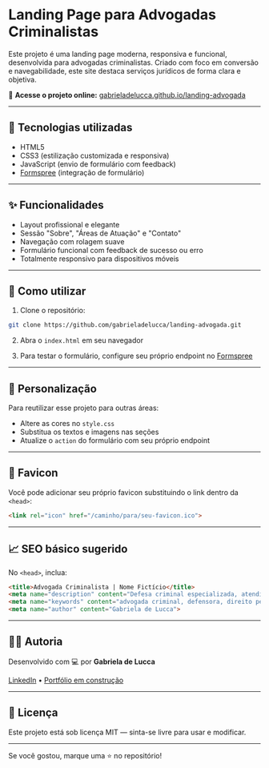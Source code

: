 # Landing Page para Advogadas Criminalistas

Este projeto é uma landing page moderna, responsiva e funcional, desenvolvida para advogadas criminalistas. Criado com foco em conversão e navegabilidade, este site destaca serviços jurídicos de forma clara e objetiva.


🔗 **Acesse o projeto online:** [gabrieladelucca.github.io/landing-advogada](https://gabrieladelucca.github.io/landing-advogada)

---

## 🚀 Tecnologias utilizadas

- HTML5
- CSS3 (estilização customizada e responsiva)
- JavaScript (envio de formulário com feedback)
- [Formspree](https://formspree.io) (integração de formulário)

---

## ✨ Funcionalidades

- Layout profissional e elegante
- Sessão "Sobre", "Áreas de Atuação" e "Contato"
- Navegação com rolagem suave
- Formulário funcional com feedback de sucesso ou erro
- Totalmente responsivo para dispositivos móveis

---

## 🧩 Como utilizar

1. Clone o repositório:

```bash
git clone https://github.com/gabrieladelucca/landing-advogada.git
```

2. Abra o `index.html` em seu navegador

3. Para testar o formulário, configure seu próprio endpoint no [Formspree](https://formspree.io)

---

## 🧠 Personalização

Para reutilizar esse projeto para outras áreas:

- Altere as cores no `style.css`
- Substitua os textos e imagens nas seções
- Atualize o `action` do formulário com seu próprio endpoint

---

## 📌 Favicon

Você pode adicionar seu próprio favicon substituindo o link dentro da `<head>`:
```html
<link rel="icon" href="/caminho/para/seu-favicon.ico">
```

---

## 📈 SEO básico sugerido

No `<head>`, inclua:
```html
<title>Advogada Criminalista | Nome Fictício</title>
<meta name="description" content="Defesa criminal especializada, atendimento humano e ágil. Conheça nossos serviços jurídicos." />
<meta name="keywords" content="advogada criminal, defensora, direito penal, consultoria jurídica">
<meta name="author" content="Gabriela de Lucca">
```

---

## 🧑‍💻 Autoria

Desenvolvido com 💻 por **Gabriela de Lucca**

[LinkedIn]([https://www.linkedin.com/in/gabrieladelucca](https://www.linkedin.com/in/gabriela-de-lucca-moreira-9b641b143/)) • [Portfólio em construção](https://gabrieladelucca.github.io/portfolio-gabrieladelucca)

---

## 📄 Licença

Este projeto está sob licença MIT — sinta-se livre para usar e modificar.

---

Se você gostou, marque uma ⭐ no repositório!
